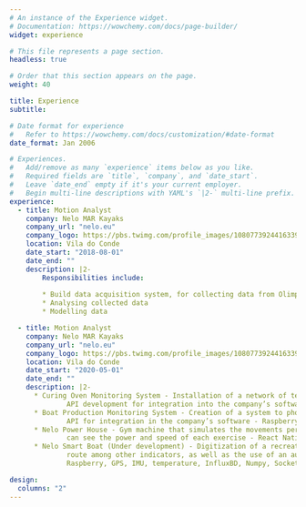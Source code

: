 ```yaml
---
# An instance of the Experience widget.
# Documentation: https://wowchemy.com/docs/page-builder/
widget: experience

# This file represents a page section.
headless: true

# Order that this section appears on the page.
weight: 40

title: Experience
subtitle:

# Date format for experience
#   Refer to https://wowchemy.com/docs/customization/#date-format
date_format: Jan 2006

# Experiences.
#   Add/remove as many `experience` items below as you like.
#   Required fields are `title`, `company`, and `date_start`.
#   Leave `date_end` empty if it's your current employer.
#   Begin multi-line descriptions with YAML's `|2-` multi-line prefix.
experience:
  - title: Motion Analyst
    company: Nelo MAR Kayaks
    company_url: "nelo.eu"
    company_logo: https://pbs.twimg.com/profile_images/1080773924416339969/pYfVHXaZ_400x400.jpg
    location: Vila do Conde
    date_start: "2018-08-01"
    date_end: ""
    description: |2-
        Responsibilities include:
        
        * Build data acquisition system, for collecting data from Olimpic Kayaks
        * Analysing collected data
        * Modelling data

  - title: Motion Analyst
    company: Nelo MAR Kayaks
    company_url: "nelo.eu"
    company_logo: https://pbs.twimg.com/profile_images/1080773924416339969/pYfVHXaZ_400x400.jpg
    location: Vila do Conde
    date_start: "2020-05-01"
    date_end: ""
    description: |2-
      * Curing Oven Monitoring System ‑ Installation of a network of temperature and humidity sensors to monitor the curing ovens and
              API development for integration into the company’s software‑ Raspberry, ESP8266, DHT11/DHT22, Flask.
      * Boat Production Monitoring System ‑ Creation of a system to photograph the boat in various stages of manufacture and respective
              API for integration in the company’s software ‑ Raspberry, WebCam, OpenCV, Flask.
      * Nelo Power House ‑ Gym machine that simulates the movements performed on the boat, in which the user, through a mobile app,
              can see the power and speed of each exercise ‑ React Native, BLE, Flask, InfluxBD, Numpy, Raspberry, ToF sensor
      * Nelo Smart Boat (Under development) ‑ Digitization of a recreational kayak, allowing the user to have real‑time feedback on their
              route among other indicators, as well as the use of an auxiliary engine for a journey with less effort on the most difficult routes. ‑
              Raspberry, GPS, IMU, temperature, InfluxBD, Numpy, Sockets, React, Python, systemd, Flask

design:
  columns: "2"
---
```

